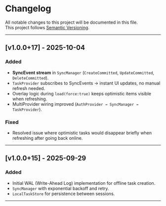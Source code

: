 # Changelog

All notable changes to this project will be documented in this file.  
This project follows [Semantic Versioning](https://semver.org/).

---

## [v1.0.0+17] - 2025-10-04

### Added
- **SyncEvent stream** in `SyncManager` (`CreateCommitted`, `UpdateCommitted`, `DeleteCommitted`).
- `TaskProvider` subscribes to SyncEvents → instant UI updates, no manual refresh needed.
- Overlay logic during `load(force:true)` keeps optimistic items visible when refreshing.
- MultiProvider wiring improved (`AuthProvider → SyncManager → TaskProvider`).

### Fixed
- Resolved issue where optimistic tasks would disappear briefly when refreshing after going back online.

---

## [v1.0.0+15] - 2025-09-29

### Added
- Initial WAL (Write-Ahead Log) implementation for offline task creation.
- `SyncManager` with exponential backoff and retry.
- `LocalTaskStore` for persistence between sessions.

---

